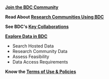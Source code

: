 **[Join the BDC Community](/join-bdc)**

**Read About [Research Communities Using BDC](/about/research-communities)**

**See BDC's [Key Collaborations](/about/key-collaborations)**

**[Explore Data in BDC](/use-bdc/explore-data)**
- Search Hosted Data
- Research Community Data
- Assess Feasibility
- Data Access Requirements

**Know the [Terms of Use & Policies](/user-resources/terms-of-use)**
